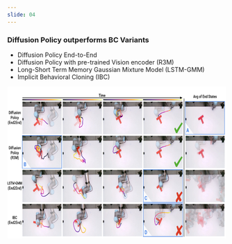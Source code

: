 ```yaml
---
slide: 04
---
```


### Diffusion Policy outperforms BC Variants

- Diffusion Policy End-to-End
- Diffusion Policy with pre-trained Vision encoder (R3M)
- Long-Short Term Memory Gaussian Mixture Model (LSTM-GMM)
- Implicit Behavioral Cloning (IBC)

<img src="assets/img/compare2.png" height="350" />
